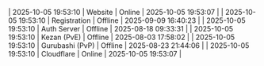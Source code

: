 | 2025-10-05 19:53:10 | Website | Online | 2025-10-05 19:53:07 |
| 2025-10-05 19:53:10 | Registration | Offline | 2025-09-09 16:40:23 |
| 2025-10-05 19:53:10 | Auth Server | Offline | 2025-08-18 09:33:31 |
| 2025-10-05 19:53:10 | Kezan (PvE) | Offline | 2025-08-03 17:58:02 |
| 2025-10-05 19:53:10 | Gurubashi (PvP) | Offline | 2025-08-23 21:44:06 |
| 2025-10-05 19:53:10 | Cloudflare | Online | 2025-10-05 19:53:07 |
